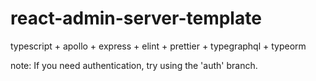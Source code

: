 # react-admin-server-template
typescript + apollo + express + elint + prettier + typegraphql + typeorm

note: If you need authentication, try using the 'auth' branch.
